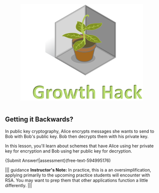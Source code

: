 <figure class="snippetimg" style="margin: 0 auto;width:80%">
  <img src=".guides/img/growthintro.PNG">
  </figure>
  
<br>

## Getting it Backwards?

In public key cryptography, Alice encrypts messages she wants to send to Bob with Bob's public key. Bob  then decrypts them with his private key.   

In this lesson, you'll learn about schemes that have Alice using her private key for encryption and  Bob using her public key for  decryption.

{Submit Answer!|assessment}(free-text-594995176)

||| guidance
**Instructor's Note:** In practice, this is a an oversimplification, applying primarily to the upcoming practice students will encounter with RSA.  You may want to prep them that other applications function a little differently.
|||
